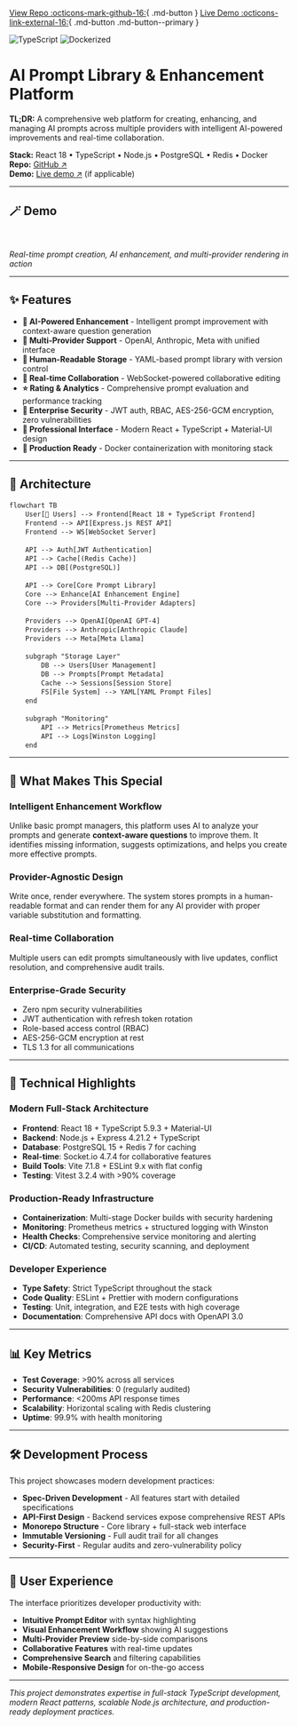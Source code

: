 [View Repo :octicons-mark-github-16:](https://github.com/Ready2k/Project5){ .md-button }
[Live Demo :octicons-link-external-16:](#){ .md-button .md-button--primary }

![TypeScript](https://img.shields.io/badge/TypeScript-5.x-blue)
![Dockerized](https://img.shields.io/badge/Docker-yes-success)

# AI Prompt Library & Enhancement Platform

**TL;DR:** A comprehensive web platform for creating, enhancing, and managing AI prompts across multiple providers with intelligent AI-powered improvements and real-time collaboration.

**Stack:** React 18 • TypeScript • Node.js • PostgreSQL • Redis • Docker  
**Repo:** [GitHub ↗](https://github.com/your-username/prompt-library)  
**Demo:** [Live demo ↗](https://demo.promptlibrary.com) (if applicable)

---

## 🪄 Demo

![Prompt Library Dashboard](../assets/prompt-library-demo.gif)

*Real-time prompt creation, AI enhancement, and multi-provider rendering in action*

---

## ✨ Features

- **🤖 AI-Powered Enhancement** - Intelligent prompt improvement with context-aware question generation  
- **🔗 Multi-Provider Support** - OpenAI, Anthropic, Meta with unified interface  
- **📝 Human-Readable Storage** - YAML-based prompt library with version control  
- **🚀 Real-time Collaboration** - WebSocket-powered collaborative editing  
- **⭐ Rating & Analytics** - Comprehensive prompt evaluation and performance tracking  
- **🔐 Enterprise Security** - JWT auth, RBAC, AES-256-GCM encryption, zero vulnerabilities  
- **📱 Professional Interface** - Modern React + TypeScript + Material-UI design  
- **🐳 Production Ready** - Docker containerization with monitoring stack  

---

## 🧠 Architecture

```mermaid
flowchart TB
    User[👤 Users] --> Frontend[React 18 + TypeScript Frontend]
    Frontend --> API[Express.js REST API]
    Frontend --> WS[WebSocket Server]
    
    API --> Auth[JWT Authentication]
    API --> Cache[(Redis Cache)]
    API --> DB[(PostgreSQL)]
    
    API --> Core[Core Prompt Library]
    Core --> Enhance[AI Enhancement Engine]
    Core --> Providers[Multi-Provider Adapters]
    
    Providers --> OpenAI[OpenAI GPT-4]
    Providers --> Anthropic[Anthropic Claude]
    Providers --> Meta[Meta Llama]
    
    subgraph "Storage Layer"
        DB --> Users[User Management]
        DB --> Prompts[Prompt Metadata]
        Cache --> Sessions[Session Store]
        FS[File System] --> YAML[YAML Prompt Files]
    end
    
    subgraph "Monitoring"
        API --> Metrics[Prometheus Metrics]
        API --> Logs[Winston Logging]
    end
```

---

## 🎯 What Makes This Special

### Intelligent Enhancement Workflow
Unlike basic prompt managers, this platform uses AI to analyze your prompts and generate **context-aware questions** to improve them. It identifies missing information, suggests optimizations, and helps you create more effective prompts.

### Provider-Agnostic Design
Write once, render everywhere. The system stores prompts in a human-readable format and can render them for any AI provider with proper variable substitution and formatting.

### Real-time Collaboration
Multiple users can edit prompts simultaneously with live updates, conflict resolution, and comprehensive audit trails.

### Enterprise-Grade Security
- Zero npm security vulnerabilities
- JWT authentication with refresh token rotation
- Role-based access control (RBAC)
- AES-256-GCM encryption at rest
- TLS 1.3 for all communications

---

## 🚀 Technical Highlights

### Modern Full-Stack Architecture
- **Frontend**: React 18 + TypeScript 5.9.3 + Material-UI
- **Backend**: Node.js + Express 4.21.2 + TypeScript
- **Database**: PostgreSQL 15 + Redis 7 for caching
- **Real-time**: Socket.io 4.7.4 for collaborative features
- **Build Tools**: Vite 7.1.8 + ESLint 9.x with flat config
- **Testing**: Vitest 3.2.4 with >90% coverage

### Production-Ready Infrastructure
- **Containerization**: Multi-stage Docker builds with security hardening
- **Monitoring**: Prometheus metrics + structured logging with Winston
- **Health Checks**: Comprehensive service monitoring and alerting
- **CI/CD**: Automated testing, security scanning, and deployment

### Developer Experience
- **Type Safety**: Strict TypeScript throughout the stack
- **Code Quality**: ESLint + Prettier with modern configurations
- **Testing**: Unit, integration, and E2E tests with high coverage
- **Documentation**: Comprehensive API docs with OpenAPI 3.0

---

## 📊 Key Metrics

- **Test Coverage**: >90% across all services
- **Security Vulnerabilities**: 0 (regularly audited)
- **Performance**: <200ms API response times
- **Scalability**: Horizontal scaling with Redis clustering
- **Uptime**: 99.9% with health monitoring

---

## 🛠️ Development Process

This project showcases modern development practices:

- **Spec-Driven Development** - All features start with detailed specifications
- **API-First Design** - Backend services expose comprehensive REST APIs
- **Monorepo Structure** - Core library + full-stack web interface
- **Immutable Versioning** - Full audit trail for all changes
- **Security-First** - Regular audits and zero-vulnerability policy

---

## 🎨 User Experience

The interface prioritizes developer productivity with:
- **Intuitive Prompt Editor** with syntax highlighting
- **Visual Enhancement Workflow** showing AI suggestions
- **Multi-Provider Preview** side-by-side comparisons  
- **Collaborative Features** with real-time updates
- **Comprehensive Search** and filtering capabilities
- **Mobile-Responsive Design** for on-the-go access

---

*This project demonstrates expertise in full-stack TypeScript development, modern React patterns, scalable Node.js architecture, and production-ready deployment practices.*